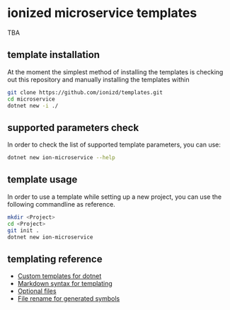 # ionized microservice templates

TBA

## template installation

At the moment the simplest method of installing the templates is checking out this repository and manually installing the templates within

```bash
git clone https://github.com/ionizd/templates.git
cd microservice
dotnet new -i ./
```

## supported parameters check

In order to check the list of supported template parameters, you can use:

```bash
dotnet new ion-microservice --help
```

## template usage

In order to use a template while setting up a new project, you can use the following commandline as reference.

```bash
mkdir <Project>
cd <Project>
git init .
dotnet new ion-microservice
```

## templating reference

- [Custom templates for dotnet](https://docs.microsoft.com/en-us/dotnet/core/tools/custom-templates)
- [Markdown syntax for templating](https://stackoverflow.com/questions/53422381/what-is-the-markdown-syntax-for-net-core-templating)
- [Optional files](https://dotnetninja.net/2021/03/creating-project-templates-for-dotnet-part-2-optional-files/)
- [File rename for generated symbols](https://github.com/dotnet/templating/issues/2507)